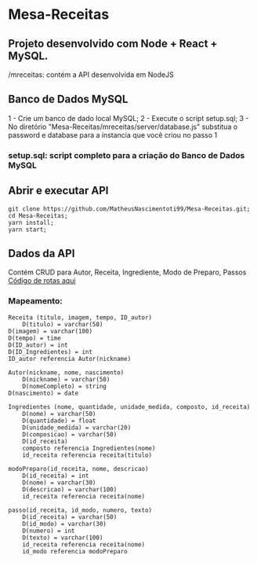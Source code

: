 # Mesa-Receitas
## Projeto desenvolvido com Node + React + MySQL. 
/mreceitas: contém a API desenvolvida em NodeJS


## Banco de Dados MySQL
1 - Crie um banco de dado local MySQL;
2 - Execute o script setup.sql;
3 - No diretório "Mesa-Receitas/mreceitas/server/database.js" substitua o password e database para a instancia que você criou no passo 1

### setup.sql: script completo para a criação do Banco de Dados MySQL

## Abrir e executar API
 ``` 
 git clone https://github.com/MatheusNascimentoti99/Mesa-Receitas.git;
 cd Mesa-Receitas;
 yarn install;
 yarn start;
 ``` 
## Dados da API
Contém CRUD para Autor, Receita, Ingrediente, Modo de Preparo, Passos
[Código de rotas aqui](mreceitas/routes/)

### Mapeamento:
``` 
Receita (titulo, imagem, tempo, ID_autor)
	D(titulo) = varchar(50)
D(imagem) = varchar(100)
D(tempo) = time
D(ID_autor) = int
D(ID_Ingredientes) = int
ID_autor referencia Autor(nickname)

Autor(nickname, nome, nascimento)
	D(nickname) = varchar(50)
	D(nomeCompleto) = string
D(nascimento) = date

Ingredientes (nome, quantidade, unidade_medida, composto, id_receita)  
	D(nome) = varchar(50)
	D(quantidade) = float
	D(unidade_medida) = varchar(20)
	D(composicao) = varchar(50)
	D(id_receita)
	composto referencia Ingredientes(nome)
	id_receita referencia receita(titulo)

modoPreparo(id_receita, nome, descricao)
	D(id_receita) = int
	D(nome) = varchar(30)
	D(descricao) = varchar(100)
	id_receita referencia receita(nome)

passo(id_receita, id_modo, numero, texto)
	D(id_receita) = varchar(50)
	D(id_modo) = varchar(30)
	D(numero) = int
	D(texto) = varchar(100)
	id_receita referencia receita(nome)
	id_modo referencia modoPreparo 

```
